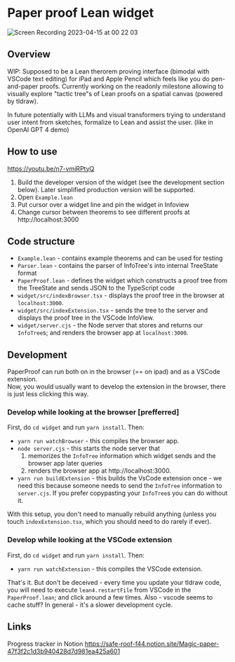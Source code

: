 # Paper proof Lean widget

![Screen Recording 2023-04-15 at 00 22 03](https://user-images.githubusercontent.com/2538570/232170163-3ef1def1-932d-4f4e-ad0e-ffaaffead01a.gif)

## Overview

WIP: Supposed to be a Lean therorem proving interface (bimodal with VSCode text editing) for iPad and Apple Pencil which feels like you do pen-and-paper proofs.
Currently working on the readonly milestone allowing to visually explore "tactic tree"s of Lean proofs on a spatial canvas (powered by tldraw).

In future potentially with LLMs and visual transformers trying to understand user intent from sketches, formalize to Lean and assist the user. (like in OpenAI GPT 4 demo)

## How to use

https://youtu.be/n7-vmiRPtyQ

1. Build the developer version of the widget (see the development section below).
Later simplified production version will be supported.
2. Open `Example.lean`
3. Put cursor over a widget line and pin the widget in Infoview
4. Change cursor between theorems to see different proofs at http://localhost:3000

## Code structure

- `Example.lean` - contains example theorems and can be used for testing
- `Parser.lean` - contains the parser of InfoTree's into internal TreeState format
- `PaperProof.lean` - defines the widget which constructs a proof tree from the TreeState and sends JSON to the TypeScript code
- `widget/src/indexBrowser.tsx` - displays the proof tree in the browser at `localhost:3000`.
- `widget/src/indexExtension.tsx` - sends the tree to the server and displays the proof tree in the VSCode InfoView.
- `widget/server.cjs` - the Node server that stores and returns our `InfoTree`s; and renders the browser app at `localhost:3000`.

## Development

PaperProof can run both on in the browser (== on ipad) and as a VSCode extension.  
Now, you would usually want to develop the extension in the browser, there is just less clicking this way.

### Develop while looking at the browser [prefferred]

First, do `cd widget` and run `yarn install`. Then:

- `yarn run watchBrowser` - this compiles the browser app.
- `node server.cjs` - this starts the node server that
  1. memorizes the `InfoTree` information which widget sends and the browser app later queries
  2. renders the browser app at http://localhost:3000.
- `yarn run buildExtension` - this builds the VsCode extension once - we need this because someone needs to send the `InfoTree` information to `server.cjs`. If you prefer copypasting your `InfoTree`s you can do without it.

With this setup, you don't need to manually rebuild anything (unless you touch `indexExtension.tsx`, which you should need to do rarely if ever).

### Develop while looking at the VSCode extension

First, do `cd widget` and run `yarn install`. Then:

- `yarn run watchExtension` - this compiles the VSCode extension.

That's it. But don't be deceived - every time you update your tldraw code, you will need to execute `lean4.restartFile` from VSCode in the `PaperProof.lean`; and click around a few times. Also - vscode seems to cache stuff? In general - it's a slower development cycle.

## Links

Progress tracker in Notion https://safe-roof-f44.notion.site/Magic-paper-47f3f2c1d3b940428d7d981ea425a601